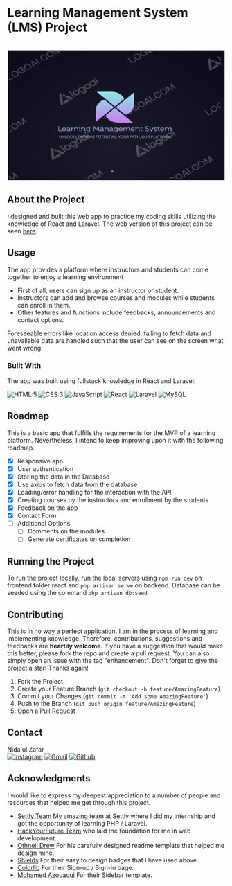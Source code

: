 # Learning Management System (LMS) Project

<!-- PROJECT LOGO -->
<br />
<div align="center">
  <a href="#">
    <img src="https://raw.githubusercontent.com/NidaulZafar/LearningPlatform/master/react/src/assets/logo.png" alt="Logo" width="500" height="300">
  </a>
  </div>

## About the Project
I designed and built this web app to practice my coding skills utilizing the knowledge of React and Laravel.
The web version of this project can be seen [here](https://learning-management-a43483664054.herokuapp.com/).

## Usage
The app provides a platform where instructors and students can come together to enjoy a learning environment
* First of all, users can sign up as an instructor or student.
* Instructors can add and browse courses and modules while students can enroll in them.
* Other features and functions include feedbacks, announcements and contact options.

Foreseeable errors like location access denied, failing to fetch data and unavailable data are handled such that the user can see on the screen what went wrong.


### Built With

The app was built using fullstack knowledge in React and Laravel:

<img src="https://img.shields.io/badge/-HTML:5-750000?logo=html5" height="30" alt="HTML:5"> <img src="https://img.shields.io/badge/-CSS-4c9ee8?logo=css3" height="30" alt="CSS:3">
<img src="https://img.shields.io/badge/-Javascript-000000?logo=javascript" height="30" alt="JavaScript"> <img src="https://img.shields.io/badge/-React-gray?logo=react" height="30" alt="React">
<img src="https://img.shields.io/badge/-Laravel-ffffff?logo=laravel" height="30" alt="Laravel"> <img src="https://img.shields.io/badge/-MySQL-ADDe96?logo=mysql" height="30" alt="MySQL">


## Roadmap

This is a basic app that fulfills the requirements for the MVP of a learning platform. Nevertheless, I intend to keep improving upon it with the following roadmap. 

- [x] Responsive app
- [x] User authentication
- [x] Storing the data in the Database
- [x] Use axios to fetch data from the database
- [x] Loading/error handling for the interaction with the API
- [x] Creating courses by the instructors and enrollment by the students
- [x] Feedback on the app
- [x] Contact Form
- [ ] Additional Options
    - [ ] Comments on the modules
    - [ ] Generate certificates on completion

## Running the Project
To run the project locally, run the local servers using ```npm run dev``` on frontend folder react and ```php artisan serve``` on backend. Database can be seeded using the command ```php artisan db:seed```

## Contributing

This is in no way a perfect application. I am in the process of learning and implementing knowledge. Therefore, contributions, suggestions and feedbacks are **heartily welcome**. If you have a suggestion that would make this better, please fork the repo and create a pull request. You can also simply open an issue with the tag "enhancement".
Don't forget to give the project a star! Thanks again!

1. Fork the Project
2. Create your Feature Branch (`git checkout -b feature/AmazingFeature`)
3. Commit your Changes (`git commit -m 'Add some AmazingFeature'`)
4. Push to the Branch (`git push origin feature/AmazingFeature`)
5. Open a Pull Request

## Contact

Nida ul Zafar <br>
[<img src="https://img.shields.io/badge/-instagram-1282e8?logo=instagram" height="30" alt="Instagram">](https://instagram.com/ahmadhunny) 
[<img src="https://img.shields.io/badge/-Gmail-fff?logo=gmail" height="30" alt="Gmail">](mailto:nidaulzafar@gmail.com)
[<img src="https://img.shields.io/badge/-github-000?logo=github" height="30" alt="Github">](https://github.com/nidaulzafar)


## Acknowledgments

I would like to express my deepest appreciation to a number of people and resources that helped me get through this project. 


* [Settly Team](https://settly.nl/) My amazing team at Settly where I did my internship and got the opportunity of learning PHP / Laravel.
* [HackYourFuture Team](https://github.com/HackYourFuture) who laid the foundation for me in web development.
* [Othneil Drew](https://github.com/othneildrew) For his carefully designed readme template that helped me design mine.
* [Shields](https://shields.io/) For their easy to design badges that I have used above.
* [Colorlib](https://colorlib.com/) For their Sign-up / Sign-in page.
* [Mohamed Azouaoui](https://codepen.io/azouaoui-med) For their Sidebar template.
